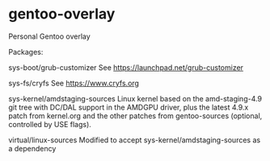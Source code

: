 # gentoo-overlay
Personal Gentoo overlay

Packages:

sys-boot/grub-customizer
See https://launchpad.net/grub-customizer

sys-fs/cryfs
See https://www.cryfs.org

sys-kernel/amdstaging-sources
Linux kernel based on the amd-staging-4.9 git tree with DC/DAL support in the
AMDGPU driver, plus the latest 4.9.x patch from kernel.org and the other patches
from gentoo-sources (optional, controlled by USE flags).

virtual/linux-sources
Modified to accept sys-kernel/amdstaging-sources as a dependency
